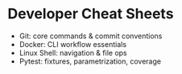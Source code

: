 # Developer Cheat Sheets

- Git: core commands & commit conventions  
- Docker: CLI workflow essentials  
- Linux Shell: navigation & file ops  
- Pytest: fixtures, parametrization, coverage  

